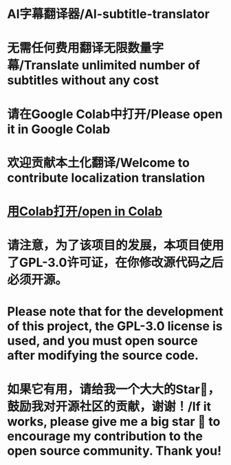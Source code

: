 # AI字幕翻译器/AI-subtitle-translator
# 无需任何费用翻译无限数量字幕/Translate unlimited number of subtitles without any cost
# 请在Google Colab中打开/Please open it in Google Colab
# 欢迎贡献本土化翻译/Welcome to contribute localization translation
# [用Colab打开/open in Colab](https://colab.research.google.com/github/chinese-wzq/AI-subtitle-translator/blob/main/AI-subtitle-translator.ipynb)
# 请注意，为了该项目的发展，本项目使用了GPL-3.0许可证，在你修改源代码之后必须开源。
# Please note that for the development of this project, the GPL-3.0 license is used, and you must open source after modifying the source code.
# 如果它有用，请给我一个大大的Star🌟，鼓励我对开源社区的贡献，谢谢！/If it works, please give me a big star 🌟 to encourage my contribution to the open source community.  Thank you!
